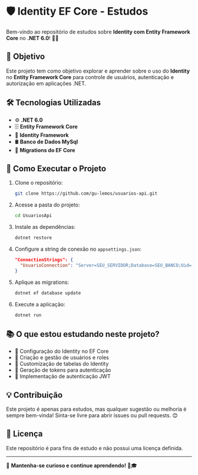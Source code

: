 # 🛡️ Identity EF Core - Estudos

Bem-vindo ao repositório de estudos sobre **Identity com Entity Framework Core** no **.NET 6.0**! 🎯🚀

## 📌 Objetivo
Este projeto tem como objetivo explorar e aprender sobre o uso do **Identity** no **Entity Framework Core** para controle de usuários, autenticação e autorização em aplicações .NET.

## 🛠️ Tecnologias Utilizadas
- ⚙️ **.NET 6.0**
- 🗄️ **Entity Framework Core**
- 🔑 **Identity Framework**
- 🛢️ **Banco de Dados MySql**
- 🔄 **Migrations do EF Core**

## 🚀 Como Executar o Projeto

1. Clone o repositório:
   ```bash
   git clone https://github.com/gu-lemos/usuarios-api.git
   ```

2. Acesse a pasta do projeto:
   ```bash
   cd UsuariosApi
   ```

3. Instale as dependências:
   ```bash
   dotnet restore
   ```

4. Configure a string de conexão no `appsettings.json`:
   ```json
   "ConnectionStrings": {
     "UsuarioConnection": "Server=SEU_SERVIDOR;Database=SEU_BANCO;Uid=SEU_USUARIO;Pwd=SUA_SENHA;"
   }
   ```

5. Aplique as migrations:
   ```bash
   dotnet ef database update
   ```

6. Execute a aplicação:
   ```bash
   dotnet run
   ```

## 📚 O que estou estudando neste projeto?
- 🔹 Configuração do Identity no EF Core
- 🔹 Criação e gestão de usuários e roles
- 🔹 Customização de tabelas do Identity
- 🔹 Geração de tokens para autenticação
- 🔹 Implementação de autenticação JWT

## 💡 Contribuição
Este projeto é apenas para estudos, mas qualquer sugestão ou melhoria é sempre bem-vinda! Sinta-se livre para abrir issues ou pull requests. 😊

## 📜 Licença
Este repositório é para fins de estudo e não possui uma licença definida.

---

📌 **Mantenha-se curioso e continue aprendendo!** 🚀🎓

